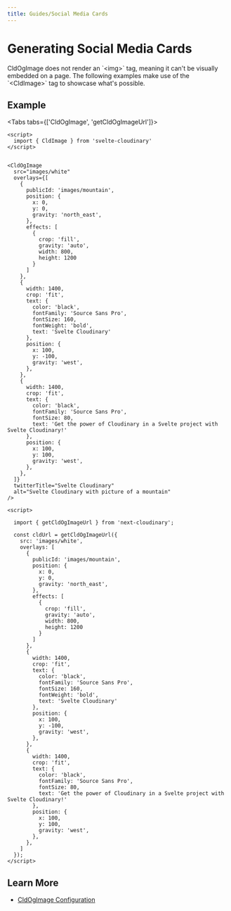 ```yaml
---
title: Guides/Social Media Cards
---
```

<script>

import Callout from '$lib/components/Callout.svelte'
import Video from '$lib/components/Video.svelte'
import { Tabs, Tab} from '$lib/components/Tabs'
import HeaderImage  from '$lib/components/HeaderImage.svelte'
import CodeBlock from '$lib/components/CodeBlock.svelte'
import { CldOgImage, CldImage } from 'svelte-cloudinary'

</script>
# Generating Social Media Cards

<Callout emoji={false}>
  CldOgImage does not render an `&lt;img&gt;` tag, meaning it can't be visually embedded on a page. The following examples make use of the `&lt;CldImage&gt;` tag to showcase what's possible.
</Callout>

## Example

<div style="max-width: 500px; margin: 0 auto">
  <CldImage
    width="2400"
    height="1200"
    crop="fill"
    gravity="auto"
    src={`images/white`}
    sizes="100w"
    overlays={[
      {
        publicId: 'images/mountain',
        position: {
          x: 0,
          y: 0,
          gravity: 'north_east',
        },
        effects: [
          {
            crop: 'fill',
            gravity: 'auto',
            width: 800,
            height: 1200
          }
        ]
      },
      {
        width: 1400,
        crop: 'fit',
        text: {
          color: 'black',
          fontFamily: 'Source Sans Pro',
          fontSize: 160,
          fontWeight: 'bold',
          text: 'Svelte Cloudinary'
        },
        position: {
          x: 100,
          y: -100,
          gravity: 'west',
        },
      },
      {
        width: 1400,
        crop: 'fit',
        text: {
          color: 'black',
          fontFamily: 'Source Sans Pro',
          fontSize: 80,
          text: 'Get the power of Cloudinary in a Svelte project with Svelte Cloudinary!'
        },
        position: {
          x: 100,
          y: 100,
          gravity: 'west',
        },
      },
    ]}
    alt="Svelte Cloudinary with picture of a mountain"
  />
</div>


<Tabs tabs={['CldOgImage', 'getCldOgImageUrl']}>
  <Tab type="code" open title="CldOgImage">

```svelte
<script>
  import { CldImage } from 'svelte-cloudinary'
</script>


<CldOgImage
  src="images/white"
  overlays={[
    {
      publicId: 'images/mountain',
      position: {
        x: 0,
        y: 0,
        gravity: 'north_east',
      },
      effects: [
        {
          crop: 'fill',
          gravity: 'auto',
          width: 800,
          height: 1200
        }
      ]
    },
    {
      width: 1400,
      crop: 'fit',
      text: {
        color: 'black',
        fontFamily: 'Source Sans Pro',
        fontSize: 160,
        fontWeight: 'bold',
        text: 'Svelte Cloudinary'
      },
      position: {
        x: 100,
        y: -100,
        gravity: 'west',
      },
    },
    {
      width: 1400,
      crop: 'fit',
      text: {
        color: 'black',
        fontFamily: 'Source Sans Pro',
        fontSize: 80,
        text: 'Get the power of Cloudinary in a Svelte project with Svelte Cloudinary!'
      },
      position: {
        x: 100,
        y: 100,
        gravity: 'west',
      },
    },
  ]}
  twitterTitle="Svelte Cloudinary"
  alt="Svelte Cloudinary with picture of a mountain"
/>
```
  </Tab>
  <Tab type="code" title="getCldOgImageUrl">

```svelte
<script>

  import { getCldOgImageUrl } from 'next-cloudinary';

  const cldUrl = getCldOgImageUrl({
    src: 'images/white',
    overlays: [
      {
        publicId: 'images/mountain',
        position: {
          x: 0,
          y: 0,
          gravity: 'north_east',
        },
        effects: [
          {
            crop: 'fill',
            gravity: 'auto',
            width: 800,
            height: 1200
          }
        ]
      },
      {
        width: 1400,
        crop: 'fit',
        text: {
          color: 'black',
          fontFamily: 'Source Sans Pro',
          fontSize: 160,
          fontWeight: 'bold',
          text: 'Svelte Cloudinary'
        },
        position: {
          x: 100,
          y: -100,
          gravity: 'west',
        },
      },
      {
        width: 1400,
        crop: 'fit',
        text: {
          color: 'black',
          fontFamily: 'Source Sans Pro',
          fontSize: 80,
          text: 'Get the power of Cloudinary in a Svelte project with Svelte Cloudinary!'
        },
        position: {
          x: 100,
          y: 100,
          gravity: 'west',
        },
      },
    ]
  });
</script>
```
  </Tab>
</Tabs>

## Learn More
* [CldOgImage Configuration](/cldogimage/configuration)
